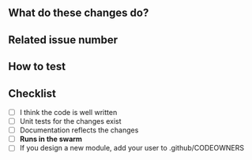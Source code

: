 <!--  **WIP-** prefix in title if still work in progress -->

## What do these changes do?

<!-- Please give a short brief about these changes. -->


## Related issue number

<!-- Please add #issues -->


## How to test

<!-- Please explain how this can be tested. Also state wether this PR needs a full rebuild, database changes, etc. -->


## Checklist

- [ ] I think the code is well written
- [ ] Unit tests for the changes exist
- [ ] Documentation reflects the changes
- [ ] **Runs in the swarm**
- [ ] If you design a new module, add your user to .github/CODEOWNERS
